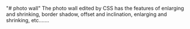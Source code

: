 "# photo wall" 
The photo wall edited by CSS has the features of enlarging and shrinking, 
border shadow, offset and inclination, enlarging and shrinking, etc.......
